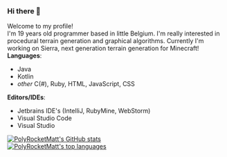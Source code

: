 ### Hi there 👋

Welcome to my profile!<br/>
I'm 19 years old programmer based in little Belgium. I'm really interested in procedural terrain generation and graphical algorithms. Currently I'm working on Sierra, next generation terrain 
generation for Minecraft!<br/>
**Languages**: <br/>
- Java
- Kotlin
- *other* C(#), Ruby, HTML, JavaScript, CSS

**Editors/IDEs**: <br/>
- Jetbrains IDE's (IntelliJ, RubyMine, WebStorm)
- Visual Studio Code
- Visual Studio

[![PolyRocketMatt's GitHub stats](https://github-readme-stats.vercel.app/api?username=PolyRocketMatt&show_icons=true&theme=gruvbox)](https://github.com/PolyRocketMatt)<br/>
[![PolyRocketMatt's top languages](https://github-readme-stats.vercel.app/api/top-langs/?username=PolyRocketMatt&langs_count=8&theme=gruvbox)](https://github.com/PolyRocketMatt/repositories)